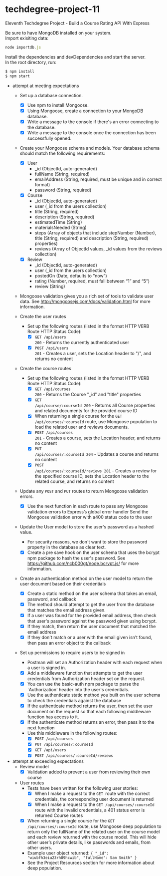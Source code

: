 # techdegree-project-11
Eleventh Techdegree Project - Build a Course Rating API With Express

Be sure to have MongoDB installed on your system.<br>
Import exisiting data:
```javascript
node importdb.js
```
Install the dependencies and devDependencies and start the server.<br>
In the root directory, run:
```sh
$ npm install
$ npm start
```

* attempt at meeting expectations
    * Set up a database connection.
        - [X] Use npm to install Mongoose.
        - [X] Using Mongoose, create a connection to your MongoDB database.
        - [X] Write a message to the console if there's an error connecting to the database.
        - [X] Write a message to the console once the connection has been successfully opened.

    * Create your Mongoose schema and models. Your database schema should match the following requirements:

        - [X] User
            <ul>
                <li>_id (ObjectId, auto-generated)</li>
                <li>fullName (String, required)</li>
                <li>emailAddress (String, required, must be unique and in correct format)</li>
                <li>password (String, required)</li>
            </ul>
        - [X] Course
            <ul>
                <li>_id (ObjectId, auto-generated)</li>
                <li>user (_id from the users collection)</li>
                <li>title (String, required)</li>
                <li>description (String, required)</li>
                <li>estimatedTime (String)</li>
                <li>materialsNeeded (String)</li>
                <li>steps (Array of objects that include stepNumber (Number), title (String, required) and description (String, required) properties)</li>
                <li>reviews (Array of ObjectId values, _id values from the reviews collection)</li>
            </ul>
        - [X] Review
            <ul>
            <li>_id (ObjectId, auto-generated)</li>
            <li>user (_id from the users collection)</li>
            <li>postedOn (Date, defaults to “now”)</li>
            <li>rating (Number, required, must fall between “1” and “5”)</li>
            <li>review (String)</li>
            </ul>
    * Mongoose validation gives you a rich set of tools to validate user data. See http://mongoosejs.com/docs/validation.html for more information.

    * Create the user routes

        * Set up the following routes (listed in the format HTTP VERB Route HTTP Status Code):
            - [X] <code>GET /api/users 200</code> - Returns the currently authenticated user
            - [X] <code>POST /api/users 201</code> - Creates a user, sets the Location header to "/", and returns no content

    * Create the course routes

        * Set up the following routes (listed in the format HTTP VERB Route HTTP Status Code):
            - [X] <code>GET /api/courses 200</code> - Returns the Course "_id" and "title" properties
            - [X] <code>GET /api/course/:courseId 200</code> - Returns all Course properties and related documents for the provided course ID
            - [X] When returning a single course for the <code>GET /api/courses/:courseId</code> route, use Mongoose population to load the related user and reviews documents.
            - [X] <code>POST /api/courses 201</code> - Creates a course, sets the Location header, and returns no content
            - [X] <code>PUT /api/courses/:courseId 204</code> - Updates a course and returns no content
            - [X] <code>POST /api/courses/:courseId/reviews 201</code> - Creates a review for the specified course ID, sets the Location header to the related course, and returns no content

    * Update any <code>POST</code> and <code>PUT</code> routes to return Mongoose validation errors.

        - [X] Use the next function in each route to pass any Mongoose validation errors to Express’s global error handler
        Send the Mongoose validation error with a400 status code to the user

    * Update the User model to store the user's password as a hashed value.

        * For security reasons, we don't want to store the password property in the database as clear text.
        - [X] Create a pre save hook on the user schema that uses the bcrypt npm package to hash the user's password.
        See https://github.com/ncb000gt/node.bcrypt.js/ for more information.

    * Create an authentication method on the user model to return the user document based on their credentials

        - [X] Create a static method on the user schema that takes an email, password, and callback
        - [X] The method should attempt to get the user from the database that matches the email address given.
        - [X] If a user was found for the provided email address, then check that user's password against the password given using bcrypt.
        - [X] If they match, then return the user document that matched the email address
        - [X] If they don't match or a user with the email given isn’t found, then pass an error object to the callback

    * Set up permissions to require users to be signed in
        * Postman will set an Authorization header with each request when a user is signed in.
        - [X] Add a middleware function that attempts to get the user credentials from Authorization header set on the request.
        - [X] You can use the basic-auth npm package to parse the `Authorization' header into the user's credentials.
        - [X] Use the authenticate static method you built on the user schema to check the credentials against the database
        - [X] If the authenticate method returns the user, then set the user document on the request so that each following middleware function has access to it.
        - [X] If the authenticate method returns an error, then pass it to the next function
        * Use this middleware in the following routes:
            - [X] ```POST /api/courses```
            - [X] ```PUT /api/courses/:courseId```
            - [X] ```GET /api/users```
            - [X] ```POST /api/courses/:courseId/reviews```

* attempt at exceeding expectations
    * Review model
        - [X] Validation added to prevent a user from reviewing their own course
    * User routes
        * Tests have been written for the following user stories:
            - [X] When I make a request to the <code>GET </code>route with the correct credentials, the corresponding user document is returned
            - [X] When I make a request to the <code>GET /api/courses/:courseId</code> route with the invalid credentials, a 401 status error is returned
    Course routes
        - [X] When returning a single course for the <code>GET /api/courses/:courseId</code> route, use Mongoose deep population to return only the fullName of the related user on the course model and each review returned with the course model. This will hide other user’s private details, like passwords and emails, from other users.
        * Example user object returned: <code>{ "_id": "wiubfh3eiu23rh89hcwib", "fullName": Sam Smith" } </code>
        * See the Project Resources section for more information about deep population.

